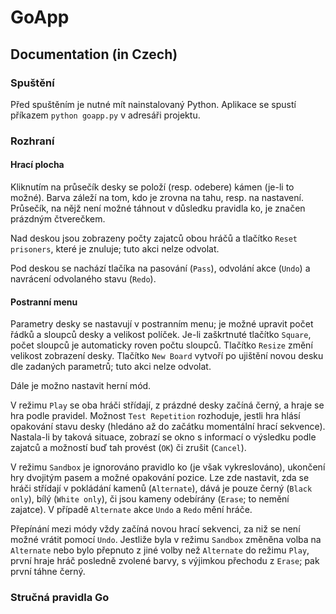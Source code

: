 # GoApp

## Documentation (in Czech)

### Spuštění

Před spuštěním je nutné mít nainstalovaný Python.
Aplikace se spustí příkazem `python goapp.py` v adresáři projektu.

### Rozhraní

#### Hrací plocha

Kliknutím na průsečík desky se položí (resp. odebere) kámen (je-li to možné).
Barva záleží na tom, kdo je zrovna na tahu, resp. na nastavení.
Průsečík, na nějž není možné táhnout v důsledku pravidla ko,
je značen prázdným čtverečkem.

Nad deskou jsou zobrazeny počty zajatců obou hráčů
a tlačítko `Reset prisoners`, které je znuluje; tuto akci nelze odvolat.

Pod deskou se nachází tlačíka na pasování (`Pass`),
odvolání akce (`Undo`) a navrácení odvolaného stavu (`Redo`).

#### Postranní menu

Parametry desky se nastavují v postranním menu;
je možné upravit počet řádků a sloupců desky a velikost políček.
Je-li zaškrtnuté tlačítko `Square`, počet sloupců je automaticky roven počtu sloupců.
Tlačítko `Resize` změní velikost zobrazení desky.
Tlačítko `New Board` vytvoří po ujištění novou desku dle zadaných parametrů;
tuto akci nelze odvolat.

Dále je možno nastavit herní mód.

V režimu `Play` se oba hráči střídají, z prázdné desky začíná černý,
a hraje se hra podle pravidel.
Možnost `Test Repetition` rozhoduje, jestli hra hlásí opakování stavu desky
(hledáno až do začátku momentální hrací sekvence).
Nastala-li by taková situace, zobrazí se okno s informací o výsledku podle zajatců
a možností buď tah provést (`OK`) či zrušit (`Cancel`).

V režimu `Sandbox` je ignorováno pravidlo ko (je však vykreslováno),
ukončení hry dvojitým pasem a možné opakování pozice.
Lze zde nastavit, zda se hráči střídají v pokládání kamenů (`Alternate`),
dává je pouze černý (`Black only`), bílý (`White only`),
či jsou kameny odebírány (`Erase`; to nemění zajatce).
V případě `Alternate` akce `Undo` a `Redo` mění hráče.

Přepínání mezi módy vždy začíná novou hrací sekvenci,
za niž se není možné vrátit pomocí `Undo`.
Jestliže byla v režimu `Sandbox` změněna volba na `Alternate`
nebo bylo přepnuto z jiné volby než `Alternate` do režimu `Play`,
první hraje hráč posledně zvolené barvy, s výjimkou přechodu z `Erase`;
pak první táhne černý.

### Stručná pravidla Go
